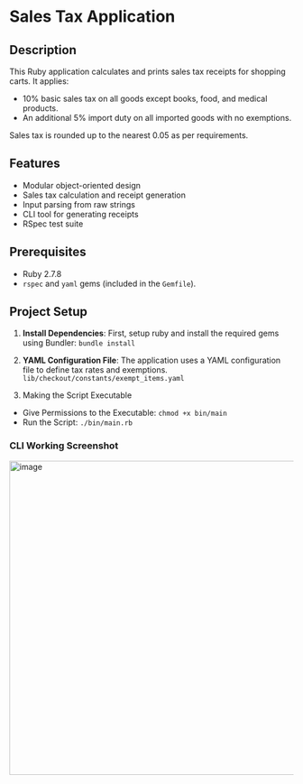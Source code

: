 # Sales Tax Application

## Description
This Ruby application calculates and prints sales tax receipts for shopping carts. It applies:
- 10% basic sales tax on all goods except books, food, and medical products.
- An additional 5% import duty on all imported goods with no exemptions.

Sales tax is rounded up to the nearest 0.05 as per requirements.

## Features
- Modular object-oriented design
- Sales tax calculation and receipt generation
- Input parsing from raw strings
- CLI tool for generating receipts
- RSpec test suite

## Prerequisites

- Ruby 2.7.8
- `rspec` and `yaml` gems (included in the `Gemfile`).

## Project Setup

1. **Install Dependencies**:
   First, setup ruby and install the required gems using Bundler: `bundle install`

2. **YAML Configuration File**:
    The application uses a YAML configuration file to define tax rates and exemptions. `lib/checkout/constants/exempt_items.yaml`
3. Making the Script Executable
  - Give Permissions to the Executable: `chmod +x bin/main`
  - Run the Script: `./bin/main.rb`

### CLI Working Screenshot
<img width="557" alt="image" src="https://github.com/user-attachments/assets/e8d959b0-14fa-40e6-8a15-ef0fcde28977" />
